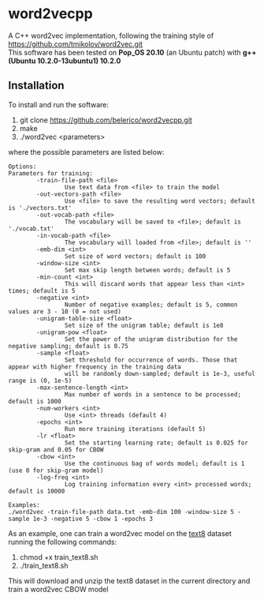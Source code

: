 # word2vecpp

A C++ word2vec implementation, following the training style of https://github.com/tmikolov/word2vec.git  
This software has been tested on **Pop_OS 20.10** (an Ubuntu patch) with **g++ (Ubuntu 10.2.0-13ubuntu1) 10.2.0**

## Installation

To install and run the software:

1. git clone https://github.com/belerico/word2vecpp.git
2. make
3. ./word2vec \<parameters\>

where the possible parameters are listed below:

```
Options:
Parameters for training:
        -train-file-path <file>
                Use text data from <file> to train the model
        -out-vectors-path <file>
                Use <file> to save the resulting word vectors; default is './vectors.txt'
        -out-vocab-path <file>
                The vocabulary will be saved to <file>; default is './vocab.txt'
        -in-vocab-path <file>
                The vocabulary will loaded from <file>; default is ''
        -emb-dim <int>
                Set size of word vectors; default is 100
        -window-size <int>
                Set max skip length between words; default is 5
        -min-count <int>
                This will discard words that appear less than <int> times; default is 5
        -negative <int>
                Number of negative examples; default is 5, common values are 3 - 10 (0 = not used)
        -unigram-table-size <float>
                Set size of the unigram table; default is 1e8
        -unigram-pow <float>
                Set the power of the unigram distribution for the negative sampling; default is 0.75
        -sample <float>
                Set threshold for occurrence of words. Those that appear with higher frequency in the training data
                will be randomly down-sampled; default is 1e-3, useful range is (0, 1e-5)
        -max-sentence-length <int>
                Max number of words in a sentence to be processed; default is 1000
        -num-workers <int>
                Use <int> threads (default 4)
        -epochs <int>
                Run more training iterations (default 5)
        -lr <float>
                Set the starting learning rate; default is 0.025 for skip-gram and 0.05 for CBOW
        -cbow <int>
                Use the continuous bag of words model; default is 1 (use 0 for skip-gram model)
        -log-freq <int>
                Log training information every <int> processed words; default is 10000

Examples:
./word2vec -train-file-path data.txt -emb-dim 100 -window-size 5 -sample 1e-3 -negative 5 -cbow 1 -epochs 3
```

As an example, one can train a word2vec model on the [text8](http://mattmahoney.net/dc/textdata.html) dataset running the following commands:

1. chmod +x train_text8.sh
2. ./train_text8.sh

This will download and unzip the text8 dataset in the current directory and train a word2vec CBOW model